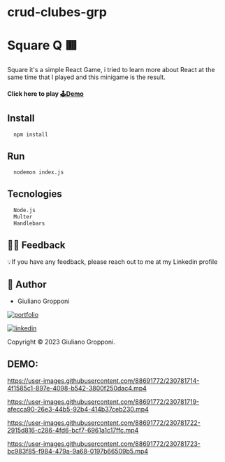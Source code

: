 # crud-clubes-grp

# Square Q 🟥

Square it's a simple React Game, i tried to learn more about React at the same time that I played and this minigame is the result.

 #### Click here to play [🕹️Demo](https://square-q.vercel.app/Menu)

## Install

```bash
  npm install
```

## Run

```bash
  nodemon index.js
```

## Tecnologies


```bash
  Node.js
  Multer
  Handlebars
```

## 🤲🏻 Feedback

💡If you have any feedback, please reach out to me at my Linkedin profile

## 👤 Author

 - Giuliano Gropponi
 
[![portfolio](https://img.shields.io/badge/my_portfolio-000?style=for-the-badge&logo=ko-fi&logoColor=white)](https://github.com/GGrop)

[![linkedin](https://img.shields.io/badge/linkedin-0A66C2?style=for-the-badge&logo=linkedin&logoColor=white)](https://www.linkedin.com/in/giuliano-gropponi/)

Copyright © 2023 Giuliano Gropponi.



## DEMO:

https://user-images.githubusercontent.com/88691772/230781714-4f1585c1-897e-4098-b542-3800f250dac4.mp4



https://user-images.githubusercontent.com/88691772/230781719-afecca90-26e3-44b5-92b4-414b37ceb230.mp4



https://user-images.githubusercontent.com/88691772/230781722-2915d816-c286-4fd6-bcf7-6961a1c17ffc.mp4



https://user-images.githubusercontent.com/88691772/230781723-bc983f85-f984-479a-9a68-0197b66509b5.mp4

